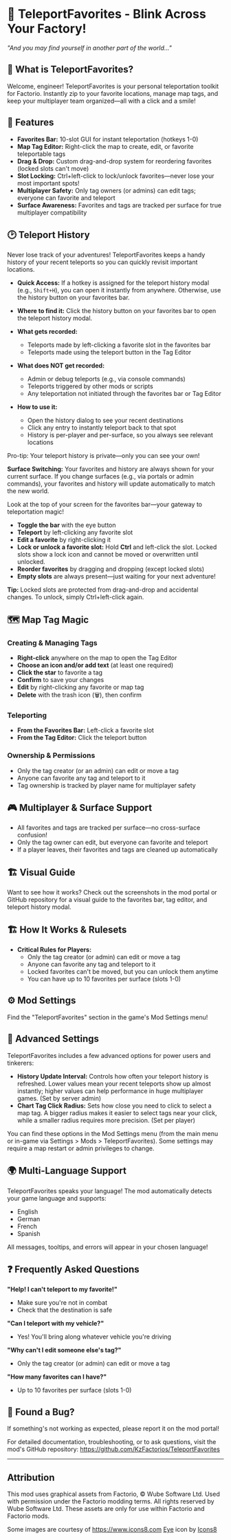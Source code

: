 
# 🌟 TeleportFavorites - Blink Across Your Factory!

*"And you may find yourself in another part of the world..."*

## 📖 What is TeleportFavorites?

Welcome, engineer! TeleportFavorites is your personal teleportation toolkit for Factorio. Instantly zip to your favorite locations, manage map tags, and keep your multiplayer team organized—all with a click and a smile!

## 🚀 Features

- **Favorites Bar:** 10-slot GUI for instant teleportation (hotkeys 1-0)
- **Map Tag Editor:** Right-click the map to create, edit, or favorite teleportable tags
- **Drag & Drop:** Custom drag-and-drop system for reordering favorites (locked slots can't move)
- **Slot Locking:** Ctrl+left-click to lock/unlock favorites—never lose your most important spots!
- **Multiplayer Safety:** Only tag owners (or admins) can edit tags; everyone can favorite and teleport
- **Surface Awareness:** Favorites and tags are tracked per surface for true multiplayer compatibility


## 🕑 Teleport History


Never lose track of your adventures! TeleportFavorites keeps a handy history of your recent teleports so you can quickly revisit important locations.

- **Quick Access:** If a hotkey is assigned for the teleport history modal (e.g., `Shift+H`), you can open it instantly from anywhere. Otherwise, use the history button on your favorites bar.

- **Where to find it:** Click the history button on your favorites bar to open the teleport history modal.
- **What gets recorded:**
	- Teleports made by left-clicking a favorite slot in the favorites bar
	- Teleports made using the teleport button in the Tag Editor
- **What does NOT get recorded:**
	- Admin or debug teleports (e.g., via console commands)
	- Teleports triggered by other mods or scripts
	- Any teleportation not initiated through the favorites bar or Tag Editor
- **How to use it:**
	- Open the history dialog to see your recent destinations
	- Click any entry to instantly teleport back to that spot
	- History is per-player and per-surface, so you always see relevant locations

Pro-tip: Your teleport history is private—only you can see your own!

**Surface Switching:** Your favorites and history are always shown for your current surface. If you change surfaces (e.g., via portals or admin commands), your favorites and history will update automatically to match the new world.


Look at the top of your screen for the favorites bar—your gateway to teleportation magic!

- **Toggle the bar** with the eye button
- **Teleport** by left-clicking any favorite slot
- **Edit a favorite** by right-clicking it
- **Lock or unlock a favorite slot:** Hold **Ctrl** and left-click the slot. Locked slots show a lock icon and cannot be moved or overwritten until unlocked.
- **Reorder favorites** by dragging and dropping (except locked slots)
- **Empty slots** are always present—just waiting for your next adventure!

**Tip:** Locked slots are protected from drag-and-drop and accidental changes. To unlock, simply Ctrl+left-click again.

## 🗺️ Map Tag Magic

### Creating & Managing Tags

- **Right-click** anywhere on the map to open the Tag Editor
- **Choose an icon and/or add text** (at least one required)
- **Click the star** to favorite a tag
- **Confirm** to save your changes
- **Edit** by right-clicking any favorite or map tag
- **Delete** with the trash icon (🗑️), then confirm

### Teleporting

- **From the Favorites Bar:** Left-click a favorite slot
- **From the Tag Editor:** Click the teleport button

### Ownership & Permissions

- Only the tag creator (or an admin) can edit or move a tag
- Anyone can favorite any tag and teleport to it
- Tag ownership is tracked by player name for multiplayer safety

## 🎮 Multiplayer & Surface Support

- All favorites and tags are tracked per surface—no cross-surface confusion!
- Only the tag owner can edit, but everyone can favorite and teleport
- If a player leaves, their favorites and tags are cleaned up automatically



## 🏗️ Visual Guide

Want to see how it works? Check out the screenshots in the mod portal or GitHub repository for a visual guide to the favorites bar, tag editor, and teleport history modal.

## 🏗️ How It Works & Rulesets

- **Critical Rules for Players:**
	- Only the tag creator (or admin) can edit or move a tag
	- Anyone can favorite any tag and teleport to it
	- Locked favorites can't be moved, but you can unlock them anytime
	- You can have up to 10 favorites per surface (slots 1-0)

## ⚙️ Mod Settings

Find the "TeleportFavorites" section in the game's Mod Settings menu!


## 🔧 Advanced Settings

TeleportFavorites includes a few advanced options for power users and tinkerers:

- **History Update Interval:** Controls how often your teleport history is refreshed. Lower values mean your recent teleports show up almost instantly; higher values can help performance in huge multiplayer games. (Set by server admin)
- **Chart Tag Click Radius:** Sets how close you need to click to select a map tag. A bigger radius makes it easier to select tags near your click, while a smaller radius requires more precision. (Set per player)

You can find these options in the Mod Settings menu (from the main menu or in-game via Settings > Mods > TeleportFavorites). Some settings may require a map restart or admin privileges to change.

## 🌍 Multi-Language Support

TeleportFavorites speaks your language! The mod automatically detects your game language and supports:
- English
- German
- French
- Spanish

All messages, tooltips, and errors will appear in your chosen language!

## ❓ Frequently Asked Questions

**"Help! I can't teleport to my favorite!"**
- Make sure you're not in combat
- Check that the destination is safe

**"Can I teleport with my vehicle?"**
- Yes! You'll bring along whatever vehicle you're driving

**"Why can't I edit someone else's tag?"**
- Only the tag creator (or admin) can edit or move a tag

**"How many favorites can I have?"**
- Up to 10 favorites per surface (slots 1-0)

## 🐞 Found a Bug?

If something's not working as expected, please report it on the mod portal!

For detailed documentation, troubleshooting, or to ask questions, visit the mod's GitHub repository:
https://github.com/KzFactorios/TeleportFavorites

---

## Attribution

This mod uses graphical assets from Factorio, © Wube Software Ltd. Used with permission under the Factorio modding terms. All rights reserved by Wube Software Ltd. These assets are only for use within Factorio and Factorio mods.

Some images are courtesy of https://www.icons8.com
<a target="_blank" href="https://icons8.com/icon/XcNEegRfACLm/eye">Eye</a> icon by <a target="_blank" href="https://icons8.com">Icons8</a>
